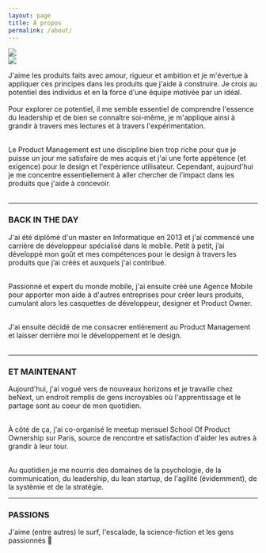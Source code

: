 ```yaml
---
layout: page
title: À propos 
permalink: /about/
---
```


<div class="page-title">
  <img src="{{ '/assets/images/about_title.svg' | relative_url }}"> 
</div>

<div class="picture">
	<img src="{{ '/assets/images/picture_of_myself.jpg' | relative_url }}"> 
</div>

J'aime les produits faits avec amour, rigueur et ambition et je m'évertue à appliquer ces principes dans les produits que j'aide à construire. Je crois au potentiel des individus et en la force d'une équipe motivée par un idéal. <br/><br/>
Pour explorer ce potentiel, il me semble essentiel de comprendre l'essence du leadership et de bien se connaître soi-même, je m'applique ainsi à grandir à travers mes lectures et à travers l'expérimentation. <br/><br/>

Le Product Management est une discipline bien trop riche pour que je puisse un jour me satisfaire de mes acquis et j'ai une forte appétence (et exigence) pour le design et l'expérience utilisateur. Cependant, aujourd'hui je me concentre essentiellement à aller chercher de l’impact dans les produits que j'aide à concevoir.<br/><br/>

---

### BACK IN THE DAY ###

J'ai été diplômé d'un master en Informatique en 2013 et j'ai commencé une carrière de développeur spécialisé dans le mobile. Petit à petit, j’ai développé mon goût et mes compétences pour le design à travers les produits que j’ai créés et auxquels j'ai contribué.<br/><br/>

Passionné et expert du monde mobile, j'ai ensuite créé une Agence Mobile pour apporter mon aide à d'autres entreprises pour créer leurs produits, cumulant alors les casquettes de développeur, designer et Product Owner.<br/><br/>

J'ai ensuite décidé de me consacrer entièrement au Product Management et laisser derrière moi le développement et le design.<br/><br/>

---

### ET MAINTENANT ###

Aujourd'hui, j'ai vogué vers de nouveaux horizons et je travaille chez beNext, un endroit remplis de gens incroyables où l'apprentissage et le partage sont au coeur de mon quotidien.<br/><br/>

À côté de ça, j'ai co-organisé le meetup mensuel School Of Product Ownership sur Paris, source de rencontre et satisfaction d'aider les autres à grandir à leur tour.<br/><br/>

Au quotidien,je me nourris des domaines de la psychologie, de la communication, du leadership, du lean startup, de l'agilité (évidemment), de la systèmie et de la stratégie.


---
### PASSIONS ###

J'aime (entre autres) le surf, l'escalade, la science-fiction et les gens passionnés 🤙
